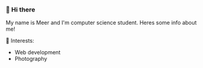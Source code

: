 ### 👋 Hi there
My name is Meer and I'm computer science student. Heres some info about me!

🌱 Interests:

* Web development
* Photography


